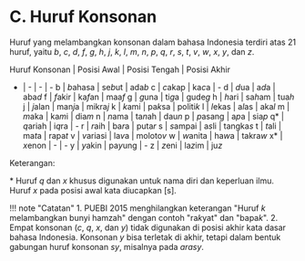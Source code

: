 # C. Huruf Konsonan

Huruf yang melambangkan konsonan dalam bahasa Indonesia terdiri atas 21 huruf, yaitu *b*, *c*, *d*, *f*, *g*, *h*, *j*, *k*, *l*, *m*, *n*, *p*, *q*, *r*, *s*, *t*, *v*, *w*, *x*, *y*, dan *z*.

Huruf Konsonan | Posisi Awal | Posisi Tengah | Posisi Akhir
- | - | - | -
b | *b*ahasa | se*b*ut | ada*b*
c | *c*akap | ka*c*a | -
d | *d*ua | a*d*a | aba*d*
f | *f*akir | ka*f*an | maa*f*
g | *g*una | ti*g*a | gude*g*
h | *h*ari | sa*h*am | tua*h*
j | *j*alan | man*j*a | mikra*j*
k | *k*ami | pa*k*sa | politi*k*
l | *l*ekas | a*l*as | aka*l*
m | *m*aka | ka*m*i | dia*m*
n | *n*ama | ta*n*ah | dau*n*
p | *p*asang | a*p*a | sia*p*
q* | *q*ariah | i*q*ra | -
r | *r*aih | ba*r*a | puta*r*
s | *s*ampai | a*s*li | tangka*s*
t | *t*ali | ma*t*a | rapa*t*
v | *v*ariasi | la*v*a | moloto*v*
w | *w*anita | ha*w*a | takra*w*
x* | *x*enon | - | -
y | *y*akin | pa*y*ung | -
z | *z*eni | la*z*im | ju*z*

Keterangan:

\* Huruf *q* dan *x* khusus digunakan untuk nama diri dan keperluan ilmu. Huruf *x* pada posisi awal kata diucapkan [s].

!!! note "Catatan"
	1. PUEBI 2015 menghilangkan keterangan "Huruf *k* melambangkan bunyi hamzah" dengan contoh "ra*k*yat" dan "bapa*k*".
	2. Empat konsonan (*c*, *q*, *x*, dan *y*) tidak digunakan di posisi akhir kata dasar bahasa Indonesia. Konsonan *y* bisa terletak di akhir, tetapi dalam bentuk gabungan huruf konsonan *sy*, misalnya pada *arasy*.